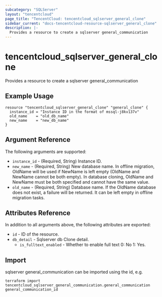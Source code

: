 ```yaml
---
subcategory: "SQLServer"
layout: "tencentcloud"
page_title: "TencentCloud: tencentcloud_sqlserver_general_clone"
sidebar_current: "docs-tencentcloud-resource-sqlserver_general_clone"
description: |-
  Provides a resource to create a sqlserver general_communication
---
```


# tencentcloud_sqlserver_general_clone

Provides a resource to create a sqlserver general_communication

## Example Usage

```hcl
resource "tencentcloud_sqlserver_general_clone" "general_clone" {
  instance_id = "Instance ID in the format of mssql-j8kv137v"
  old_name    = "old_db_name"
  new_name    = "new_db_name"
}
```

## Argument Reference

The following arguments are supported:

* `instance_id` - (Required, String) Instance ID.
* `new_name` - (Required, String) New database name. In offline migration, OldName will be used if NewName is left empty (OldName and NewName cannot be both empty). In database cloning, OldName and NewName must be both specified and cannot have the same value.
* `old_name` - (Required, String) Database name. If the OldName database does not exist, a failure will be returned. It can be left empty in offline migration tasks.

## Attributes Reference

In addition to all arguments above, the following attributes are exported:

* `id` - ID of the resource.
* `db_detail` - Sqlserver db Clone detail.
  * `is_fulltext_enabled` - Whether to enable full text 0: No 1: Yes.


## Import

sqlserver general_communication can be imported using the id, e.g.

```
terraform import tencentcloud_sqlserver_general_communication.general_communication general_communication_id
```

